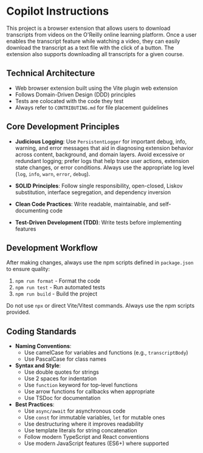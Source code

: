 # Copilot Instructions

This project is a browser extension that allows users to download transcripts from videos on the O'Reilly online learning platform. Once a user enables the transcript feature while watching a video, they can easily download the transcript as a text file with the click of a button. The extension also supports downloading all transcripts for a given course.

## Technical Architecture

- Web browser extension built using the Vite plugin web extension
- Follows Domain-Driven Design (DDD) principles
- Tests are colocated with the code they test
- Always refer to `CONTRIBUTING.md` for file placement guidelines

## Core Development Principles

- **Judicious Logging**: Use `PersistentLogger` for important debug, info, warning, and error messages that aid in diagnosing extension behavior across content, background, and domain layers. Avoid excessive or redundant logging; prefer logs that help trace user actions, extension state changes, or error conditions. Always use the appropriate log level (`log`, `info`, `warn`, `error`, `debug`).

- **SOLID Principles**: Follow single responsibility, open-closed, Liskov substitution, interface segregation, and dependency inversion
- **Clean Code Practices**: Write readable, maintainable, and self-documenting code
- **Test-Driven Development (TDD)**: Write tests before implementing features

## Development Workflow

After making changes, always use the npm scripts defined in `package.json` to ensure quality:

1. `npm run format` - Format the code
2. `npm run test` - Run automated tests
3. `npm run build` - Build the project

Do not use `npx` or direct Vite/Vitest commands. Always use the npm scripts provided.

## Coding Standards

- **Naming Conventions**:
  - Use camelCase for variables and functions (e.g., `transcriptBody`)
  - Use PascalCase for class names
- **Syntax and Style**:
  - Use double quotes for strings
  - Use 2 spaces for indentation
  - Use `function` keyword for top-level functions
  - Use arrow functions for callbacks when appropriate
  - Use TSDoc for documentation
- **Best Practices**:
  - Use `async/await` for asynchronous code
  - Use `const` for immutable variables, `let` for mutable ones
  - Use destructuring where it improves readability
  - Use template literals for string concatenation
  - Follow modern TypeScript and React conventions
  - Use modern JavaScript features (ES6+) where supported
